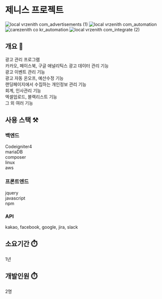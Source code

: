 # 제니스 프로젝트
![local vrzenith com_advertisements (1)](https://github.com/user-attachments/assets/3c25000c-1c37-428b-881e-c9c994f04bab)
![local vrzenith com_automation](https://github.com/user-attachments/assets/3219ec2c-8329-4161-8850-08522cfbc356)
![carezenith co kr_automation](https://github.com/user-attachments/assets/bfcf369b-ab95-4441-b5e6-741a349fee33)
![local vrzenith com_integrate (2)](https://github.com/user-attachments/assets/b5e496f8-5e8a-4276-8379-bdfe3f1ec424)

## 개요 📌
광고 관리 프로그램<br>
카카오, 페이스북, 구글 애널리틱스 광고 데이터 관리 기능<br>
광고 이벤트 관리 기능<br>
광고 자동 온오프, 예산수정 기능<br>
랜딩페이지에서 수집하는 개인정보 관리 기능<br>
회계, 인사관리 기능<br>
엑셀업로드, 블랙리스트 기능<br>
그 외 여러 기능
<br>


## 사용 스택 ⚒️

### 백엔드
Codeigniter4<br>
mariaDB<br>
composer<br>
linux<br>
aws

### 프론트엔드
jquery<br>
javascript<br>
npm

### API
kakao, facebook, google, jira, slack

## 소요기간 ⏱️
1년

## 개발인원 ⏱️
2명
